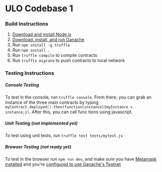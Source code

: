 # ULO Codebase 1 

### Build Instructions
1. [Download and install Node.js](https://nodejs.org/en/download/)
2. [Download, install, and run Ganache](https://github.com/trufflesuite/ganache/releases)
3. Run `npm install -g truffle`
4. Run `npm install .`
5. Run `truffle compile` to compile contracts
6. Run `truffle migrate` to push contracts to local network

### Testing Instructions
##### Console Testing
To test in the console, run `truffle console`. From there, you can grab an
instance of the three main contracts by typing `myContract.deployed().then(function(instance){myInstance = instance;})`. After this, you can call func
tions using javascript.

##### Unit Testing (not implemented yet)
To test using unit tests, run `truffle test tests/mytest.js`
##### Browser Testing (not ready yet)
To test in the browser run `npm run dev`, and make sure you have [Metamask installed](https://metamask.io/) and you're [configured to use Ganache's Testnet](http://truffleframework.com/docs/advanced/truffle-with-metamask)
